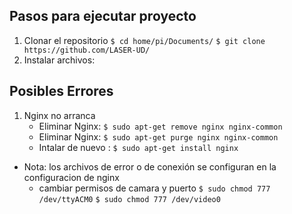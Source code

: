
## Pasos para ejecutar proyecto

1. Clonar el repositorio 
	`$ cd home/pi/Documents/`
	`$ git clone https://github.com/LASER-UD/`
2. Instalar archivos:

## Posibles Errores
1. Nginx no arranca 
	* Eliminar Nginx: `$ sudo apt-get remove nginx nginx-common`
	* Eliminar Nginx: `$ sudo apt-get purge nginx nginx-common`
	* Intalar de nuevo : `$ sudo apt-get install nginx` 

- Nota: los archivos de error o de conexión se configuran en la configuracion de nginx 
	* cambiar permisos de camara y puerto `$ sudo chmod 777 /dev/ttyACM0` `$ sudo chmod 777 /dev/video0`